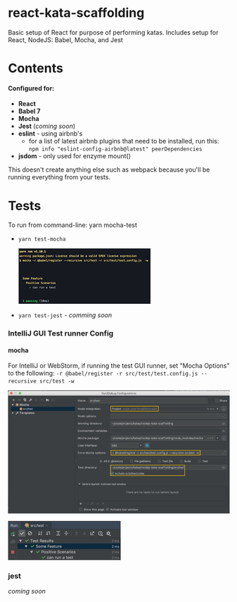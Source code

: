 # react-kata-scaffolding
Basic setup of React for purpose of performing katas.  Includes setup for React, NodeJS: Babel, Mocha, and Jest

# Contents
#### Configured for:
 - **React**
 - **Babel 7**
 - **Mocha**
 - **Jest** (_coming soon_)
 - **eslint** - using airbnb's
   - for a list of latest airbnb plugins that need to be installed, run this: `npm info "eslint-config-airbnb@latest" peerDependencies`
 - **jsdom** - only used for enzyme mount()

This doesn't create anything else such as webpack because you'll be running everything from your tests.

# Tests

To run from command-line: yarn mocha-test
- `yarn test-mocha`

    ![example of running tests with mocha](https://github.com/dschinkel/nodejs-kata-scaffolding/raw/master/images/console-run-tests.png)

- `yarn test-jest` - _comming soon_

### IntelliJ GUI Test runner Config

#### mocha
For IntelliJ or WebStorm, if running the test GUI runner, set "Mocha Options" to the following: `-r @babel/register -r src/test/test.config.js --recursive src/test -w`

![example of running tests with mocha](https://github.com/dschinkel/nodejs-kata-scaffolding/raw/master/images/intellij-mocha-test-configuration.png)

![example of running tests with mocha](https://github.com/dschinkel/nodejs-kata-scaffolding/raw/master/images/intellij-mocha-test-gui-run.png)

### jest
_coming soon_
